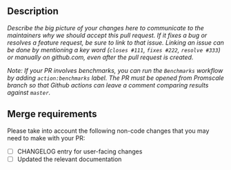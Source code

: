 ## Description

*Describe the big picture of your changes here to communicate to the maintainers why we should accept this pull request. If it fixes a bug or resolves a feature request, be sure to link to that issue. Linking an issue can be done by mentioning a key word (`closes #111`, `fixes #222`, `resolve #333`) or manually on github.com, even after the pull request is created.*

*Note: If your PR involves benchmarks, you can run the `Benchmarks` workflow by adding `action:benchmarks` label. The PR must be opened from Promscale branch so that Github actions can leave a comment comparing results against `master`.*

## Merge requirements

Please take into account the following non-code changes that you may need to make with your PR:

- [ ] CHANGELOG entry for user-facing changes
- [ ] Updated the relevant documentation
